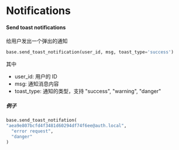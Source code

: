 # Notifications

#### Send toast notifications

给用户发出一个弹出的通知

```python
base.send_toast_notification(user_id, msg, toast_type='success')
```

其中

* user_id: 用户的 ID
* msg: 通知消息内容
* toast_type: 通知的类型，支持 "success", "warning", "danger"

##### 例子

```python
base.send_toast_notifation(
"aea9e807bcfd4f3481d60294df74f6ee@auth.local",
  "error request",
  "danger"
)
```
